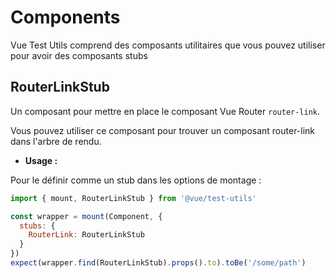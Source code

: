 # Components

Vue Test Utils comprend des composants utilitaires que vous pouvez utiliser pour avoir des composants stubs

## RouterLinkStub

Un composant pour mettre en place le composant Vue Router `router-link`.

Vous pouvez utiliser ce composant pour trouver un composant router-link dans l'arbre de rendu.

- **Usage :**

Pour le définir comme un stub dans les options de montage :

```js
import { mount, RouterLinkStub } from '@vue/test-utils'

const wrapper = mount(Component, {
  stubs: {
    RouterLink: RouterLinkStub
  }
})
expect(wrapper.find(RouterLinkStub).props().to).toBe('/some/path')
```
